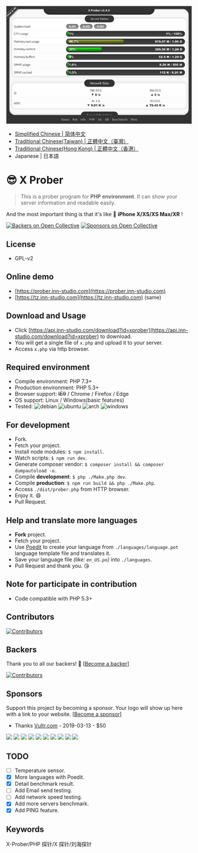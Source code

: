 [antergos]: https://antergos.com/distro-logos/logo-square26x26.png 'antergos'
[arch]: https://antergos.com/distro-logos/archlogo26x26.png 'arch'
[fedora]: https://antergos.com/distro-logos/fedora-logo.png 'fedora'
[opensuse]: https://antergos.com/distro-logos/Geeko-button-bling7.png 'openSUSE'
[ubuntu]: https://antergos.com/distro-logos/ubuntu_orange_hex.png 'ubuntu'
[debian]: https://antergos.com/distro-logos/openlogo-nd-25.png 'debian'
[windows]: http://www.likoton.pl/likoton-content/uploads/2013/07/Przycisk-Windows.png 'windows'

[![X Prober preview](preview.png)](preview.png)

- [Simplified Chinese | 简体中文](README-zh_CN.md)
- [Traditional Chinese(Taiwan) | 正體中文（臺灣）](README-zh_TW.md)
- [Traditional Chinese(Hong Kong) | 正體中文（香港）](README-zh_HK.md)
- Japanese | 日本語

# 😎 X Prober

> This is a prober program for **PHP environment**. It can show your server information and readable easily.

And the most important thing is that it's like 📱 **iPhone X/XS/XS Max/XR** !

[![Backers on Open Collective](https://opencollective.com/x-prober/backers/badge.svg)](#backers)
[![Sponsors on Open Collective](https://opencollective.com/x-prober/sponsors/badge.svg)](#sponsors)

## License

- GPL-v2

## Online demo

- [https://prober.inn-studio.com](https://prober.inn-studio.com)
- [https://tz.inn-studio.com](https://tz.inn-studio.com) (same)

## Download and Usage

- Click [https://api.inn-studio.com/download?id=xprober](https://api.inn-studio.com/download?id=xprober) to download.
- You will get a single file of `x.php` and upload it to your server.
- Access `x.php` via http browser.

## Required environment

- Compile environment: PHP 7.3+
- Production environment: PHP 5.3+
- Browser support: <del>IE9</del> / Chrome / Firefox / Edge
- OS support: Linux / Windows(basic features)
- Tested: ![debian][debian] ![ubuntu][ubuntu] ![arch][arch] ![windows][windows]

## For development

- Fork.
- Fetch your project.
- Install node modules: `$ npm install`.
- Watch scripts: `$ npm run dev`.
- Generate composer vendor: `$ composer install && composer dumpautoload -o`.
- Compile **development**: `$ php ./Make.php dev`.
- Compile **production**: `$ npm run build && php ./Make.php`.
- Access `./dist/prober.php` from HTTP browser.
- Enjoy it. 😄
- Pull Request.

## Help and translate more languages

- **Fork** project.
- Fetch your project.
- Use [Poedit](https://poedit.net/) to create your language from `./languages/language.pot` language template file and translates it.
- Save your language file _(like: `en_US.po`)_ into `./languages`.
- Pull Request and thank you. 😘

## Note for participate in contribution

- Code compatible with PHP 5.3+

## Contributors

[![Contributors](https://opencollective.com/x-prober/contributors.svg?width=890&button=false)](https://github.com/kmvan/x-prober/graphs/contributors)

## Backers

Thank you to all our backers! 🙏 [[Become a backer](https://opencollective.com/x-prober#backer)]

[![Contributors](https://opencollective.com/x-prober/backers.svg?width=890)](https://opencollective.com/x-prober#backers)

## Sponsors

Support this project by becoming a sponsor. Your logo will show up here with a link to your website. [[Become a sponsor](https://opencollective.com/x-prober#sponsor)]

- Thanks [Vultr.com](https://www.vultr.com/?ref=7256513) - 2019-03-13 - \$50

<a href="https://opencollective.com/x-prober/sponsor/0/website" target="_blank"><img src="https://opencollective.com/x-prober/sponsor/0/avatar.svg"></a>
<a href="https://opencollective.com/x-prober/sponsor/1/website" target="_blank"><img src="https://opencollective.com/x-prober/sponsor/1/avatar.svg"></a>
<a href="https://opencollective.com/x-prober/sponsor/2/website" target="_blank"><img src="https://opencollective.com/x-prober/sponsor/2/avatar.svg"></a>
<a href="https://opencollective.com/x-prober/sponsor/3/website" target="_blank"><img src="https://opencollective.com/x-prober/sponsor/3/avatar.svg"></a>
<a href="https://opencollective.com/x-prober/sponsor/4/website" target="_blank"><img src="https://opencollective.com/x-prober/sponsor/4/avatar.svg"></a>
<a href="https://opencollective.com/x-prober/sponsor/5/website" target="_blank"><img src="https://opencollective.com/x-prober/sponsor/5/avatar.svg"></a>
<a href="https://opencollective.com/x-prober/sponsor/6/website" target="_blank"><img src="https://opencollective.com/x-prober/sponsor/6/avatar.svg"></a>
<a href="https://opencollective.com/x-prober/sponsor/7/website" target="_blank"><img src="https://opencollective.com/x-prober/sponsor/7/avatar.svg"></a>
<a href="https://opencollective.com/x-prober/sponsor/8/website" target="_blank"><img src="https://opencollective.com/x-prober/sponsor/8/avatar.svg"></a>
<a href="https://opencollective.com/x-prober/sponsor/9/website" target="_blank"><img src="https://opencollective.com/x-prober/sponsor/9/avatar.svg"></a>

## TODO

- [ ] Temperature sensor.
- [x] More languages with Poedit.
- [x] Detail benchmark result.
- [ ] Add Email send testing.
- [ ] Add network speed testing.
- [x] Add more servers benchmark.
- [x] Add PING feature.

## Keywords

X-Prober/PHP 探针/X 探针/刘海探针

